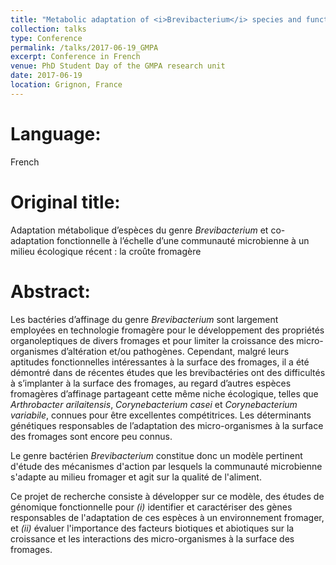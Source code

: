 ```yaml
---
title: "Metabolic adaptation of <i>Brevibacterium</i> species and functional co-adaptation at the microbial community level to a recent ecological niche: the cheese rind"
collection: talks
type: Conference
permalink: /talks/2017-06-19_GMPA
excerpt: Conference in French
venue: PhD Student Day of the GMPA research unit
date: 2017-06-19
location: Grignon, France
---
```


# Language: 
French

# Original title:
Adaptation métabolique d’espèces du genre *Brevibacterium* et co-adaptation fonctionnelle à l’échelle d’une communauté microbienne à un milieu écologique récent : la croûte fromagère

# Abstract:
Les bactéries d’affinage du genre *Brevibacterium* sont largement employées en technologie fromagère pour le développement des propriétés organoleptiques de divers fromages et pour limiter la croissance des micro-organismes d’altération et/ou pathogènes. Cependant, malgré leurs aptitudes fonctionnelles intéressantes à la surface des fromages, il a été démontré dans de récentes études que les brevibactéries ont des difficultés à s’implanter à la surface des fromages, au regard d’autres espèces fromagères d’affinage partageant cette même niche écologique, telles que *Arthrobacter arilaitensis*, *Corynebacterium casei* et *Corynebacterium variabile*, connues pour être excellentes compétitrices. Les déterminants génétiques responsables de l’adaptation des micro-organismes à la surface des fromages sont encore peu connus.

Le genre bactérien *Brevibacterium* constitue donc un modèle pertinent d'étude des mécanismes d'action par lesquels la communauté microbienne s'adapte au milieu fromager et agit sur la qualité de l'aliment.

Ce projet de recherche consiste à développer sur ce modèle, des études de génomique fonctionnelle pour *(i)* identifier et caractériser des gènes responsables de l'adaptation de ces espèces à un environnement fromager, et *(ii)* évaluer l'importance des facteurs biotiques et abiotiques sur la croissance et les interactions des micro-organismes à la surface des fromages. 

